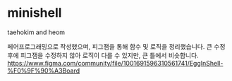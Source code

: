 # minishell

taehokim and heom

페어프로그래밍으로 작성했으며,
피그잼을 통해 함수 및 로직을 정리했습니다.
큰 수정 후에 피그잼을 수정하지 않아 로직이 다를 수 있지만, 큰 틀에서 비슷합니다.
https://www.figma.com/community/file/1001691596310561741/EggInShell-%F0%9F%90%A3Board
